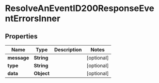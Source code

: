 

# ResolveAnEventID200ResponseEventErrorsInner


## Properties

| Name | Type | Description | Notes |
|------------ | ------------- | ------------- | -------------|
|**message** | **String** |  |  [optional] |
|**type** | **String** |  |  [optional] |
|**data** | **Object** |  |  [optional] |



